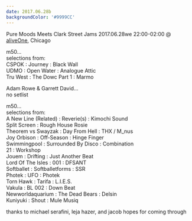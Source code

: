 ```yaml
---
date: 2017.06.28b
backgroundColor: '#9999CC'
---
```


Pure Moods Meets Clark Street Jams 2017.06.28we 22:00-02:00 @ [aliveOne](http://aliveone.com/), Chicago  

m50...  
selections from:  
CSPOK : Journey : Black Wall  
UDMO : Open Water : Analogue Attic  
Tru West : The Dowc Part 1 : Marmo  

Adam Rowe & Garrett David...  
no setlist  

m50...  
selections from:  
A New Line (Related) : Reverie(s) : Kimochi Sound  
Split Screen : Rough House Rosie  
Theorem vs Swayzak : Day From Hell : THX / M\_nus  
Joy Orbison : Off-Season : Hinge Finger  
Swimmingpool : Surrounded By Disco : Combination  
21 : Workshop  
Jouem : Drifting : Just Another Beat  
Lord Of The Isles : 001 : DFSANT  
Softballet : Softballetforms : SSR  
Photek : UFO : Photek  
Torn Hawk : Tarifa : L.I.E.S.  
Vakula : BL 002 : Down Beat  
Newworldaquarium : The Dead Bears : Delsin  
Kuniyuki : Shout : Mule Musiq  

thanks to michael serafini, leja hazer, and jacob hopes for coming through